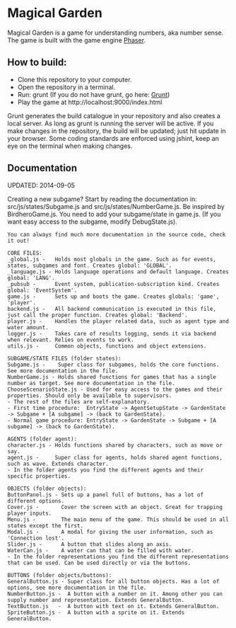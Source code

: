 # Magical Garden
Magical Garden is a game for understanding numbers, aka number sense.
The game is built with the game engine [Phaser](http://phaser.io/).

## How to build:
* Clone this repository to your computer.
* Open the repository in a terminal.
* Run: grunt (If you do not have grunt, go here: [Grunt](http://gruntjs.com/))
* Play the game at http://localhost:9000/index.html

Grunt generates the build catalogue in your repository and also creates a local server.
As long as grunt is running the server will be active. If you make changes in the repository, the build will be updated; just hit update in your browser. Some coding standards are enforced using jshint, keep an eye on the terminal when making changes.

## Documentation
UPDATED: 2014-09-05

Creating a new subgame?
Start by reading the documentation in: src/js/states/Subgame.js and src/js/states/NumberGame.js.
Be inspired by BirdheroGame.js.
You need to add your subgame/state in game.js.
(If you want easy access to the subgame, modify DebugState.js).

```
You can always find much more documentation in the source code, check it out!

CORE FILES:
_global.js -   Holds most globals in the game. Such as for events, states, subgames and font. Creates global: 'GLOBAL'.
_language.js - Holds language operations and default language. Creates global: 'LANG'.
_pubsub -      Event system, publication-subscription kind. Creates global: 'EventSystem'.
game.js -      Sets up and boots the game. Creates globals: 'game', 'player'.
backend.js -   All backend communication is executed in this file, just call the proper function. Creates global: 'Backend'.
player.js -    Handles the player related data, such as agent type and water amount.
logger.js -    Takes care of results logging, sends it via backend when relevant. Relies on events to work.
utils.js -     Common objects, functions and object extensions.

SUBGAME/STATE FILES (folder states):
Subgame.js -    Super class for subgames, holds the core functions. See more documentation in the file.
NumberGame.js - Holds shared functions for games that has a single number as target. See more documentation in the file.
ChooseScenarioState.js - Used for easy access to the games and their properties. Should only be available to supervisors.
- The rest of the files are self-explanatory.
- First time procedure:  EntryState -> AgentSetupState -> GardenState -> Subgame + [A subgame] -> (back to GardenState).
- Normal game procedure: EntryState -> GardenState -> Subgame + [A subgame] -> (back to GardenState).

AGENTS (folder agent):
character.js - Holds functions shared by characters, such as move or say.
agent.js -     Super class for agents, holds shared agent functions, such as wave. Extends character.
- In the folder agents you find the different agents and their specific properties.

OBJECTS (folder objects):
ButtonPanel.js - Sets up a panel full of buttons, has a lot of different options.
Cover.js -       Cover the screen with an object. Great for trapping player inputs.
Menu.js -        The main menu of the game. This should be used in all states except the first.
Modal.js -       A modal for giving the user information, such as 'Connection lost'.
Slider.js -      A button that slides along an axis.
WaterCan.js -    A water can that can be filled with water.
- In the folder representations you find the different representations that can be used. Can be used directly or via the buttons.

BUTTONS (folder objects/buttons):
GeneralButton.js - Super class for all button objects. Has a lot of options, see more documentation in the file.
NumberButton.js -  A button with a number on it. Among other you can supply number and representation. Extends GeneralButton.
TextButton.js   -  A button with text on it. Extends GeneralButton.
SpriteButton.js -  A button with a sprite on it. Extends GeneralButton.
```